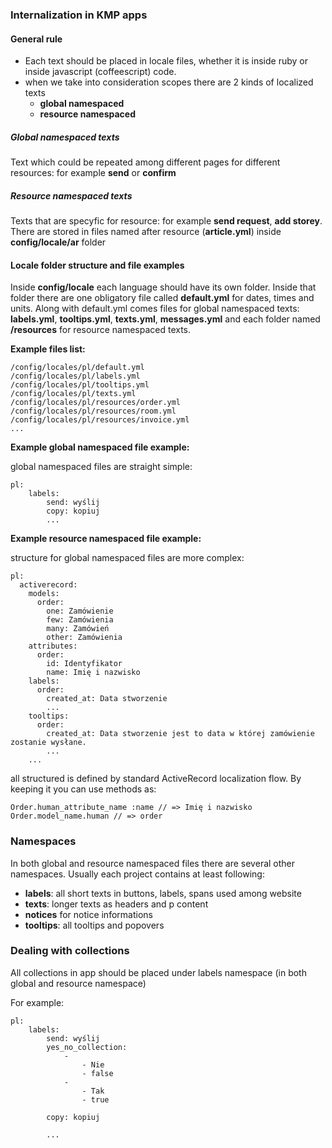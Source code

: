 ### Internalization in KMP apps

#### General rule

- Each text should be placed in locale files, whether it is inside ruby or inside javascript (coffeescript) code.
- when we take into consideration scopes there are 2 kinds of localized texts
    - **global namespaced**
    - **resource namespaced**

##### Global namespaced texts

Text which could be repeated among different pages for different resources: for example **send** or **confirm** 

##### Resource namespaced texts

Texts that are specyfic for resource: for example **send request**, **add storey**. There are stored in files named after resource (**article.yml**) inside **config/locale/ar** folder
    
#### Locale folder structure and file examples

Inside **config/locale** each language should have its own folder. Inside that folder there are one obligatory file called **default.yml** for dates, times and units. Along with default.yml comes files for global namespaced texts: **labels.yml**, **tooltips.yml**, **texts.yml**, **messages.yml** and each folder named **/resources** for resource namespaced texts.

**Example files list:**
```
/config/locales/pl/default.yml
/config/locales/pl/labels.yml
/config/locales/pl/tooltips.yml
/config/locales/pl/texts.yml
/config/locales/pl/resources/order.yml
/config/locales/pl/resources/room.yml
/config/locales/pl/resources/invoice.yml
...
```

**Example global namespaced file example:**

global namespaced files are straight simple:

```
pl:
    labels:
        send: wyślij
        copy: kopiuj
        ...
```

**Example resource namespaced file example:**

structure for global namespaced files are more complex:

```
pl: 
  activerecord:
    models:
      order:
        one: Zamówienie
        few: Zamówienia
        many: Zamówień
        other: Zamówienia
    attributes:
      order:
        id: Identyfikator
        name: Imię i nazwisko
    labels:
      order:
        created_at: Data stworzenie
        ...
    tooltips:
      order:
        created_at: Data stworzenie jest to data w której zamówienie zostanie wysłane.
        ...
    ...
```

all structured is defined by standard ActiveRecord localization flow. By keeping it you can use methods as: 

```
Order.human_attribute_name :name // => Imię i nazwisko
Order.model_name.human // => order

```

### Namespaces

In both global and resource namespaced files there are several other namespaces. Usually each project contains at least following:

- **labels**: all short texts in buttons, labels, spans used among website
- **texts**: longer texts as headers and p content
- **notices** for notice informations
- **tooltips**: all tooltips and popovers

### Dealing with collections

All collections in app should be placed under labels namespace (in both global and resource namespace)

For example:

```
pl:
    labels:
        send: wyślij
        yes_no_collection:
            -
                - Nie
                - false
            -
                - Tak
                - true
            
        copy: kopiuj
        
        ...
```
